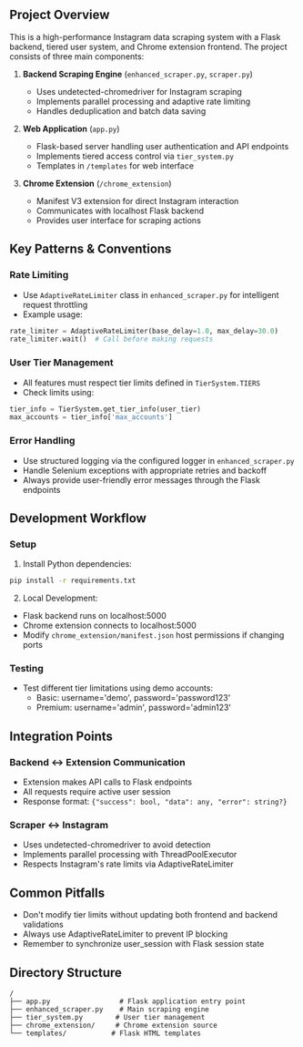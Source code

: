 ## Project Overview
This is a high-performance Instagram data scraping system with a Flask backend, tiered user system, and Chrome extension frontend. The project consists of three main components:

1. **Backend Scraping Engine** (`enhanced_scraper.py`, `scraper.py`)
   - Uses undetected-chromedriver for Instagram scraping
   - Implements parallel processing and adaptive rate limiting
   - Handles deduplication and batch data saving

2. **Web Application** (`app.py`)
   - Flask-based server handling user authentication and API endpoints
   - Implements tiered access control via `tier_system.py`
   - Templates in `/templates` for web interface

3. **Chrome Extension** (`/chrome_extension`)
   - Manifest V3 extension for direct Instagram interaction
   - Communicates with localhost Flask backend
   - Provides user interface for scraping actions

## Key Patterns & Conventions

### Rate Limiting
- Use `AdaptiveRateLimiter` class in `enhanced_scraper.py` for intelligent request throttling
- Example usage:
```python
rate_limiter = AdaptiveRateLimiter(base_delay=1.0, max_delay=30.0)
rate_limiter.wait()  # Call before making requests
```

### User Tier Management
- All features must respect tier limits defined in `TierSystem.TIERS`
- Check limits using:
```python
tier_info = TierSystem.get_tier_info(user_tier)
max_accounts = tier_info['max_accounts']
```

### Error Handling
- Use structured logging via the configured logger in `enhanced_scraper.py`
- Handle Selenium exceptions with appropriate retries and backoff
- Always provide user-friendly error messages through the Flask endpoints

## Development Workflow

### Setup
1. Install Python dependencies:
```bash
pip install -r requirements.txt
```

2. Local Development:
- Flask backend runs on localhost:5000
- Chrome extension connects to localhost:5000
- Modify `chrome_extension/manifest.json` host permissions if changing ports

### Testing
- Test different tier limitations using demo accounts:
  - Basic: username='demo', password='password123'
  - Premium: username='admin', password='admin123'

## Integration Points

### Backend ↔ Extension Communication
- Extension makes API calls to Flask endpoints
- All requests require active user session
- Response format: `{"success": bool, "data": any, "error": string?}`

### Scraper ↔ Instagram
- Uses undetected-chromedriver to avoid detection
- Implements parallel processing with ThreadPoolExecutor
- Respects Instagram's rate limits via AdaptiveRateLimiter

## Common Pitfalls
- Don't modify tier limits without updating both frontend and backend validations
- Always use AdaptiveRateLimiter to prevent IP blocking
- Remember to synchronize user_session with Flask session state

## Directory Structure
```
/
├── app.py                 # Flask application entry point
├── enhanced_scraper.py    # Main scraping engine
├── tier_system.py        # User tier management
├── chrome_extension/     # Chrome extension source
└── templates/           # Flask HTML templates
```
